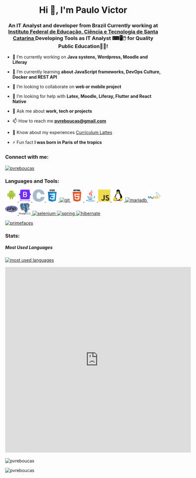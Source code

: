 <!--
**pvreboucas/pvreboucas** is a ✨ _special_ ✨ repository because its `README.md` (this file) appears on your GitHub profile ⚡. -->

<h1 align="center">Hi 👋, I'm Paulo Victor</h1>
<h3 align="center">An IT Analyst and developer from Brazil Currently working at <a href = "https://www.ifsc.edu.br/"> Instituto Federal de Educação, Ciência e Tecnologia de Santa Catarina </a> Developing Tools as IT Analyst ⌨🖥🖱 for Quality Public Education👨‍🏫!</h3>


- 🔭 I’m currently working on **Java systens, Wordpress, Moodle and Liferay**

- 🌱 I’m currently learning **about JavaScript frameworks, DevOps Culture, Docker and REST API**

- 👯 I’m looking to collaborate on **web or mobile project**

- 🤝 I’m looking for help with **Latex, Moodle, Liferay, Flutter and React Native**

<!-- - 👨‍💻 All of my projects are available at [teste](teste) -->

<!-- - 📝 I regularly write articles on [teste](teste) -->

- 💬 Ask me about **work, tech or projects**

- 📫 How to reach me **pvreboucas@gmail.com**

- 📄 Know about my experiences [Curriculum Lattes](http://lattes.cnpq.br/5735810419258619)

- ⚡ Fun fact **I was born in Paris of the tropics**

<h3 align="left">Connect with me:</h3>
<p align="left">
<a href="https://linkedin.com/in/pvreboucas" target="blank"><img align="center" src="https://cdn.jsdelivr.net/npm/simple-icons@3.0.1/icons/linkedin.svg" alt="pvreboucas" height="30" width="40" /></a>
</p>

<h3 align="left">Languages and Tools:</h3>
<p align="left"> <a href="https://developer.android.com" target="_blank"> <img src="https://raw.githubusercontent.com/devicons/devicon/master/icons/android/android-original-wordmark.svg" alt="android" width="40" height="40"/> </a> 
  <a href="https://getbootstrap.com" target="_blank"> <img src="https://raw.githubusercontent.com/devicons/devicon/master/icons/bootstrap/bootstrap-plain-wordmark.svg" alt="bootstrap" width="40" height="40"/> </a>
  <a href="https://www.cprogramming.com/" target="_blank"> <img src="https://raw.githubusercontent.com/devicons/devicon/master/icons/c/c-original.svg" alt="c" width="40" height="40"/> </a>
  <a href="https://www.w3schools.com/css/" target="_blank"> <img src="https://raw.githubusercontent.com/devicons/devicon/master/icons/css3/css3-original-wordmark.svg" alt="css3" width="40" height="40"/> </a>
 <a href="https://git-scm.com/" target="_blank"> <img src="https://www.vectorlogo.zone/logos/git-scm/git-scm-icon.svg" alt="git" width="40" height="40"/> </a>
  <a href="https://www.w3.org/html/" target="_blank"> <img src="https://raw.githubusercontent.com/devicons/devicon/master/icons/html5/html5-original-wordmark.svg" alt="html5" width="40" height="40"/> </a>
  <a href="https://www.java.com" target="_blank"> <img src="https://raw.githubusercontent.com/devicons/devicon/master/icons/java/java-original.svg" alt="java" width="40" height="40"/> </a>
  <a href="https://developer.mozilla.org/en-US/docs/Web/JavaScript" target="_blank"> <img src="https://raw.githubusercontent.com/devicons/devicon/master/icons/javascript/javascript-original.svg" alt="javascript" width="40" height="40"/> </a>
 <a href="https://www.linux.org/" target="_blank"> <img src="https://raw.githubusercontent.com/devicons/devicon/master/icons/linux/linux-original.svg" alt="linux" width="40" height="40"/> </a>
  <a href="https://mariadb.org/" target="_blank"> <img src="https://www.vectorlogo.zone/logos/mariadb/mariadb-icon.svg" alt="mariadb" width="40" height="40"/> </a>
  <a href="https://www.mysql.com/" target="_blank"> <img src="https://raw.githubusercontent.com/devicons/devicon/master/icons/mysql/mysql-original-wordmark.svg" alt="mysql" width="40" height="40"/> </a> 
  <a href="https://www.php.net" target="_blank"> <img src="https://raw.githubusercontent.com/devicons/devicon/master/icons/php/php-original.svg" alt="php" width="40" height="40"/> </a>
  <a href="https://www.postgresql.org" target="_blank"> <img src="https://raw.githubusercontent.com/devicons/devicon/master/icons/postgresql/postgresql-original-wordmark.svg" alt="postgresql" width="40" height="40"/> </a>
  <a href="https://www.selenium.dev" target="_blank"> <img src="https://raw.githubusercontent.com/detain/svg-logos/780f25886640cef088af994181646db2f6b1a3f8/svg/selenium-logo.svg" alt="selenium" width="40" height="40"/> </a>
  <a href="https://spring.io/" target="_blank"> <img src="https://www.vectorlogo.zone/logos/springio/springio-icon.svg" alt="spring" width="40" height="40"/> </a>
  <a href="https://hibernate.org/" target="_blank"> <img src="https://seeklogo.com/images/H/hibernate-logo-8C95C75A24-seeklogo.com.png" alt="hibernate" width="40" height="40"/> </a></p>
    <a href="https://www.primefaces.org/" target="_blank"> <img src="https://www.logicbig.com/tutorials/misc/primefaces/images/primefaces.png" alt="primefaces" width="40" height="40"/> </a></p>

<h3 align="left">Stats:</h3>

<p align="left">
  <h5 align="left">Most Used Languages</h5>
  <a href="https://ionicabizau.github.io/github-profile-languages/api.html?pvreboucas" target="_blank"><img src="https://www.clipartmax.com/png/middle/351-3511675_icon-infographics-in-svg-chart-icon.png" alt="most used languages" witdh="200" height="200"/></a>
</p>

<p><iframe width="600" height="600" src="https://ionicabizau.github.io/github-profile-languages/api.html?pvreboucas" frameborder="0"></iframe></p>

<!-- original
<p><img align="left" src="https://github-readme-stats.vercel.app/api/top-langs?username=pvreboucas&show_icons=true&locale=en&layout=compact" alt="pvreboucas" /></p> -->

<!-- <p>&nbsp;<img align="center" src="https://github-readme-stats.vercel.app/api?username=pvreboucas&show_icons=true&locale=en" alt="pvreboucas" /></p>
-->

 <p><img align="center" src="https://github-readme-streak-stats.herokuapp.com/?user=pvreboucas&" alt="pvreboucas" /></p> 

<p align="left"> <img src="https://komarev.com/ghpvc/?username=pvreboucas&label=Profile%20views&color=0e75b6&style=flat" alt="pvreboucas" /> </p>

<!-- <p align="left"> <a href="https://github.com/ryo-ma/github-profile-trophy"><img src="https://github-profile-trophy.vercel.app/?username=pvreboucas" alt="pvreboucas" /></a> </p> -->

<!-- <p align="left"> <a href="https://twitter.com/" target="blank"><img src="https://img.shields.io/twitter/follow/?logo=twitter&style=for-the-badge" alt="" /></a> </p> -->

